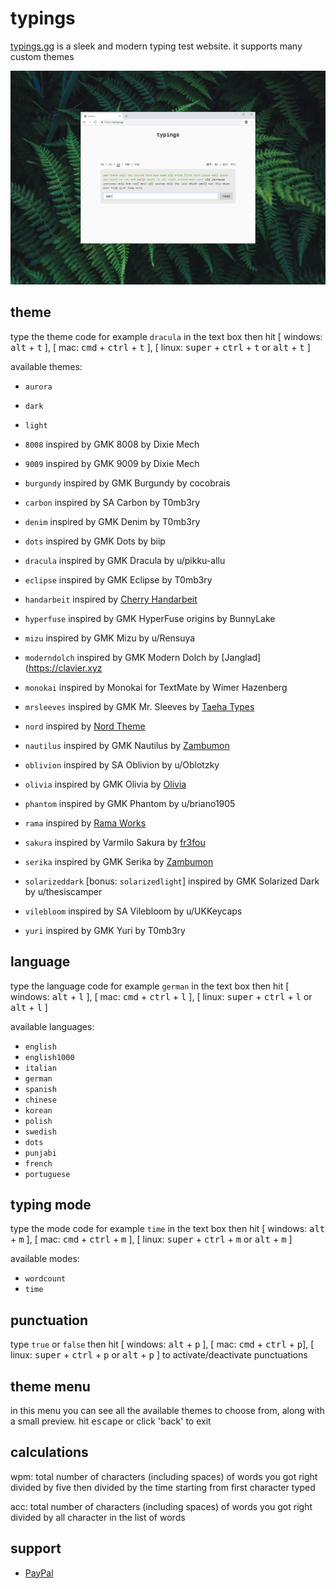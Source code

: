 # typings

<a href="https://typings.gg" target="_blank">typings.gg</a> is a sleek and modern typing test website. it supports many custom themes

![typings.gg](img/typings-screen-shot.png)

## theme

type the theme code for example `dracula` in the text box then hit [ windows: <kbd>alt</kbd> + <kbd>t</kbd> ], [ mac: <kbd>cmd</kbd> + <kbd>ctrl</kbd> + <kbd>t</kbd> ], [ linux: <kbd>super</kbd> + <kbd>ctrl</kbd> + <kbd>t</kbd> or <kbd>alt</kbd> + <kbd>t</kbd> ]

available themes:

- `aurora`
- `dark`
- `light`

- `8008` inspired by GMK 8008 by Dixie Mech
- `9009` inspired by GMK 9009 by Dixie Mech
- `burgundy` inspired by GMK Burgundy by cocobrais
- `carbon` inspired by SA Carbon by T0mb3ry
- `denim` inspired by GMK Denim by T0mb3ry
- `dots` inspired by GMK Dots by biip
- `dracula` inspired by GMK Dracula by u/pikku-allu
- `eclipse` inspired by GMK Eclipse by T0mb3ry
- `handarbeit` inspired by [Cherry Handarbeit](https://pinchocodia.tistory.com/17)
- `hyperfuse` inspired by GMK HyperFuse origins by BunnyLake
- `mizu` inspired by GMK Mizu by u/Rensuya
- `moderndolch` inspired by GMK Modern Dolch by [Janglad](https://clavier.xyz
- `monokai` inspired by Monokai for TextMate by Wimer Hazenberg
- `mrsleeves` inspired by GMK Mr. Sleeves by [Taeha Types](https://www.taehatypes.com/)
- `nord` inspired by [Nord Theme](https://nordtheme.com)
- `nautilus` inspired by GMK Nautilus by [Zambumon](https://zambumon.com)
- `oblivion` inspired by SA Oblivion by u/Oblotzky
- `olivia` inspired by GMK Olivia by [Olivia](https://github.com/olivia)
- `phantom` inspired by GMK Phantom by u/briano1905
- `rama` inspired by [Rama Works](https://rama.works)
- `sakura` inspired by Varmilo Sakura by [fr3fou](https://github.com/fr3fou)
- `serika` inspired by GMK Serika by [Zambumon](https://zambumon.com)
- `solarizeddark` [bonus: `solarizedlight`] inspired by GMK Solarized Dark by u/thesiscamper
- `vilebloom` inspired by SA Vilebloom by u/UKKeycaps
- `yuri` inspired by GMK Yuri by T0mb3ry

## language

type the language code for example `german` in the text box then hit [ windows: <kbd>alt</kbd> + <kbd>l</kbd> ], [ mac: <kbd>cmd</kbd> + <kbd>ctrl</kbd> + <kbd>l</kbd> ], [ linux: <kbd>super</kbd> + <kbd>ctrl</kbd> + <kbd>l</kbd> or <kbd>alt</kbd> + <kbd>l</kbd> ]

available languages:

- `english`
- `english1000`
- `italian`
- `german`
- `spanish`
- `chinese`
- `korean`
- `polish`
- `swedish`
- `dots`
- `punjabi`
- `french`
- `portuguese`

## typing mode

type the mode code for example `time` in the text box then hit [ windows: <kbd>alt</kbd> + <kbd>m</kbd> ], [ mac: <kbd>cmd</kbd> + <kbd>ctrl</kbd> + <kbd>m</kbd> ], [ linux: <kbd>super</kbd> + <kbd>ctrl</kbd> + <kbd>m</kbd> or <kbd>alt</kbd> + <kbd>m</kbd> ]

available modes:

- `wordcount`
- `time`

## punctuation

type `true` or `false` then hit [ windows: <kbd>alt</kbd> + <kbd>p</kbd> ], [ mac: <kbd>cmd</kbd> + <kbd>ctrl</kbd> + <kbd>p</kbd>], [ linux: <kbd>super</kbd> + <kbd>ctrl</kbd> + <kbd>p</kbd> or <kbd>alt</kbd> + <kbd>p</kbd> ] to activate/deactivate punctuations

## theme menu

in this menu you can see all the available themes to choose from, along with a small preview. hit <kbd>escape</kbd> or click 'back' to exit

## calculations

wpm: total number of characters (including spaces) of words you got right divided by five then divided by the time starting from first character typed

acc: total number of characters (including spaces) of words you got right divided by all character in the list of words

## support

- <a href="https://www.paypal.me/briano1905" target="_blank">PayPal</a>